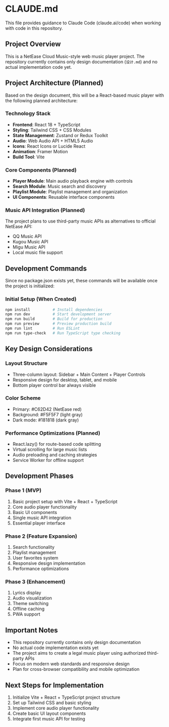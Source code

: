# CLAUDE.md

This file provides guidance to Claude Code (claude.ai/code) when working with code in this repository.

## Project Overview

This is a NetEase Cloud Music-style web music player project. The repository currently contains only design documentation (`设计.md`) and no actual implementation code yet.

## Project Architecture (Planned)

Based on the design document, this will be a React-based music player with the following planned architecture:

### Technology Stack
- **Frontend**: React 18 + TypeScript
- **Styling**: Tailwind CSS + CSS Modules
- **State Management**: Zustand or Redux Toolkit
- **Audio**: Web Audio API + HTML5 Audio
- **Icons**: React Icons or Lucide React
- **Animation**: Framer Motion
- **Build Tool**: Vite

### Core Components (Planned)
- **Player Module**: Main audio playback engine with controls
- **Search Module**: Music search and discovery
- **Playlist Module**: Playlist management and organization
- **UI Components**: Reusable interface components

### Music API Integration (Planned)
The project plans to use third-party music APIs as alternatives to official NetEase API:
- QQ Music API
- Kugou Music API
- Migu Music API
- Local music file support

## Development Commands

Since no package.json exists yet, these commands will be available once the project is initialized:

### Initial Setup (When Created)
```bash
npm install          # Install dependencies
npm run dev          # Start development server
npm run build        # Build for production
npm run preview      # Preview production build
npm run lint         # Run ESLint
npm run type-check   # Run TypeScript type checking
```

## Key Design Considerations

### Layout Structure
- Three-column layout: Sidebar + Main Content + Player Controls
- Responsive design for desktop, tablet, and mobile
- Bottom player control bar always visible

### Color Scheme
- Primary: #C62D42 (NetEase red)
- Background: #F5F5F7 (light gray)
- Dark mode: #181818 (dark gray)

### Performance Optimizations (Planned)
- React.lazy() for route-based code splitting
- Virtual scrolling for large music lists
- Audio preloading and caching strategies
- Service Worker for offline support

## Development Phases

### Phase 1 (MVP)
1. Basic project setup with Vite + React + TypeScript
2. Core audio player functionality
3. Basic UI components
4. Single music API integration
5. Essential player interface

### Phase 2 (Feature Expansion)
1. Search functionality
2. Playlist management
3. User favorites system
4. Responsive design implementation
5. Performance optimizations

### Phase 3 (Enhancement)
1. Lyrics display
2. Audio visualization
3. Theme switching
4. Offline caching
5. PWA support

## Important Notes

- This repository currently contains only design documentation
- No actual code implementation exists yet
- The project aims to create a legal music player using authorized third-party APIs
- Focus on modern web standards and responsive design
- Plan for cross-browser compatibility and mobile optimization

## Next Steps for Implementation

1. Initialize Vite + React + TypeScript project structure
2. Set up Tailwind CSS and basic styling
3. Implement core audio player functionality
4. Create basic UI layout components
5. Integrate first music API for testing